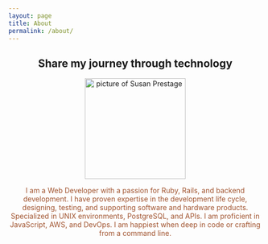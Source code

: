 ```yaml
---
layout: page
title: About
permalink: /about/
---
```


<section>
  <CENTER>
    <!-- <h1 class="post-title">About</h1> -->
    <h2>Share my journey through technology</h2>
    <IMG src="https://s3-us-west-2.amazonaws.com/technicalblog/profile_susan_2014_smaller.jpg" alt="picture of Susan Prestage" width="200" height="200">
    <p></p>
    <p class="lead" style="color:sienna;">  I am a Web Developer with a
    passion for Ruby, Rails, and backend development. I have proven expertise
    in the development life cycle, designing, testing, and supporting software
    and hardware products. Specialized in UNIX environments, PostgreSQL, and
    APIs. I am proficient in JavaScript, AWS, and DevOps. I am happiest when
    deep in code or crafting from a command line.</p>
  </CENTER>
  <br>
</section>
